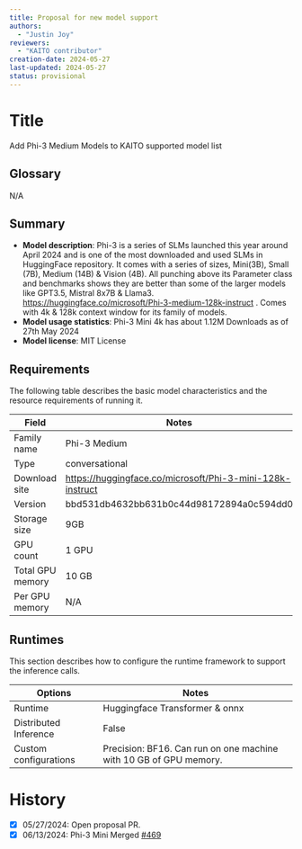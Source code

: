 ```yaml
---
title: Proposal for new model support
authors:
  - "Justin Joy"
reviewers:
  - "KAITO contributor"
creation-date: 2024-05-27
last-updated: 2024-05-27
status: provisional
---
```


# Title
Add Phi-3 Medium Models to KAITO supported model list

## Glossary
N/A

## Summary
- **Model description**: Phi-3 is a series of SLMs launched this year around April 2024 and is one of the most downloaded and used SLMs in HuggingFace repository. It comes with a series of sizes, Mini(3B), Small (7B), Medium (14B) & Vision (4B). All punching above its Parameter class and benchmarks shows they are better than some of the larger models like GPT3.5, Mistral 8x7B & Llama3. https://huggingface.co/microsoft/Phi-3-medium-128k-instruct . Comes with 4k & 128k context window for its family of models.
- **Model usage statistics**: Phi-3 Mini 4k has about 1.12M Downloads as of 27th May 2024
- **Model license**: MIT License


## Requirements

The following table describes the basic model characteristics and the resource requirements of running it.

| Field | Notes|
|----|----|
| Family name| Phi-3 Medium|
| Type| conversational |
| Download site| https://huggingface.co/microsoft/Phi-3-mini-128k-instruct |
| Version| bbd531db4632bb631b0c44d98172894a0c594dd0 |
| Storage size| 9GB |
| GPU count| 1 GPU |
| Total GPU memory| 10 GB |
| Per GPU memory | N/A |


## Runtimes

This section describes how to configure the runtime framework to support the inference calls.

| Options | Notes|
|----|----|
| Runtime | Huggingface Transformer & onnx |
| Distributed Inference| False |
| Custom configurations| Precision: BF16. Can run on one machine with 10 GB of GPU memory.|

# History

- [x] 05/27/2024: Open proposal PR.
- [x] 06/13/2024: Phi-3 Mini Merged [#469](https://github.com/kaito-project/kaito/pull/469)
